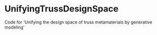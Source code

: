 # UnifyingTrussDesignSpace
Code for 'Unifying the design space of truss metamaterials by generative modeling'
